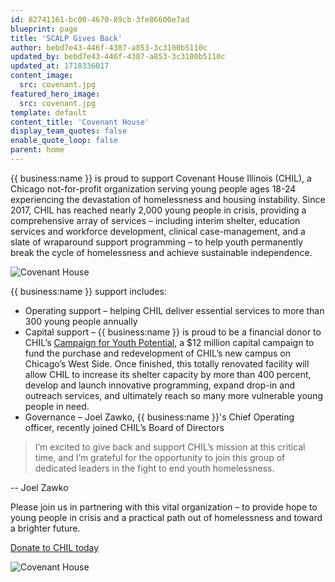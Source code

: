 ```yaml
---
id: 82741161-bc00-4670-89cb-3fe86600e7ad
blueprint: page
title: 'SCALP Gives Back'
author: bebd7e43-446f-4387-a853-3c3100b5110c
updated_by: bebd7e43-446f-4387-a853-3c3100b5110c
updated_at: 1718336017
content_image:
  src: covenant.jpg
featured_hero_image:
  src: covenant.jpg
template: default
content_title: 'Covenant House'
display_team_quotes: false
enable_quote_loop: false
parent: home
---
```

{{ business:name }} is proud to support Covenant House Illinois (CHIL), a Chicago not-for-profit organization serving young people ages 18-24 experiencing the devastation of homelessness and housing instability.
Since 2017, CHIL has reached nearly 2,000 young people in crisis, providing a comprehensive array of services – including interim shelter, education services and workforce development, clinical case-management, and a slate of wraparound support programming – to help youth permanently break the cycle of homelessness and achieve sustainable independence.

![Covenant House](/assets/covenant-3.jpg)

{{ business:name }} support includes:
* Operating support – helping CHIL deliver essential services to more than 300 young people annually
* Capital support – {{ business:name }} is proud to be a financial donor to CHIL’s [Campaign for Youth Potential](https://www.covenanthouseil.org/youthpotential), a $12 million capital campaign to fund the purchase and redevelopment of CHIL’s new campus on Chicago’s West Side. Once finished, this totally renovated facility will allow CHIL to increase its shelter capacity by more than 400 percent, develop and launch innovative programming, expand drop-in and outreach services, and ultimately reach so many more vulnerable young people in need.
* Governance – Joel Zawko, {{ business:name }}'s Chief Operating officer, recently joined CHIL’s Board of Directors

> I’m excited to give back and support CHIL’s mission at this critical time, and I’m grateful for the opportunity to join this group of dedicated leaders in the fight to end youth homelessness.

-- Joel Zawko

Please join us in partnering with this vital organization – to provide hope to young people in crisis and a practical path out of homelessness and toward a brighter future.

[Donate to CHIL today](https://www.covenanthouseil.org/donate)

![Covenant House](/assets/covenant-2.jpg)